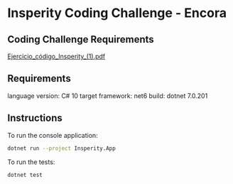 # Insperity Coding Challenge - Encora

## Coding Challenge Requirements
[Ejercicio_código_Insperity_(1).pdf](https://github.com/ADelRosarioH/insperity-coding-challenge/files/12139188/Ejercicio_codigo_Insperity_.1.pdf)

## Requirements

language version: C# 10
target framework: net6
build: dotnet 7.0.201

## Instructions
To run the console application:
```sh
dotnet run --project Insperity.App
```

To run the tests:
```sh
dotnet test
```
